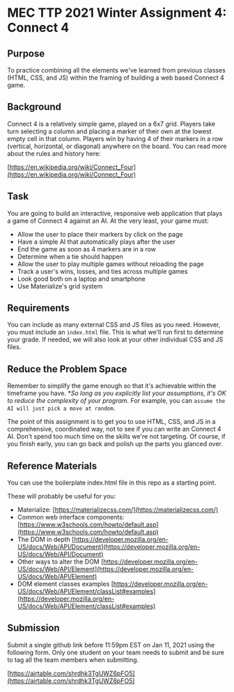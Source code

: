 # MEC TTP 2021 Winter Assignment 4: Connect 4

## Purpose

To practice combining all the elements we've learned from previous classes (HTML, CSS, and JS) within the framing of building a web based Connect 4 game.

## Background

Connect 4 is a relatively simple game, played on a 6x7 grid. Players take turn selecting a column and placing a marker of their own at the lowest empty cell in that column. Players win by having 4 of their markers in a row (vertical, horizontal, or diagonal) anywhere on the board. You can read more about the rules and history here:

[https://en.wikipedia.org/wiki/Connect_Four](https://en.wikipedia.org/wiki/Connect_Four)

## Task

You are going to build an interactive, responsive web application that plays a game of Connect 4 against an AI. At the very least, your game must:

- Allow the user to place their markers by click on the page
- Have a simple AI that automatically plays after the user
- End the game as soon as 4 markers are in a row
- Determine when a tie should happen
- Allow the user to play multiple games without reloading the page
- Track a user's wins, losses, and ties across multiple games
- Look good both on a laptop and smartphone
- Use Materialize's grid system


## Requirements

You can include as many external CSS and JS files as you need. However, you must include an `index.html` file. This is what we'll run first to determine your grade. If needed, we will also look at your other individual CSS and JS files.

## Reduce the Problem Space

Remember to simplify the game enough so that it's achievable within the timeframe you have. **So long as you explicitly list your assumptions, it's OK to reduce the complexity of your program.* For example, you can `assume the AI will just pick a move at random`.

The point of this assignment is to get you to use HTML, CSS, and JS in a comprehensive, coordinated way, not to see if you can write an Connect 4 AI. Don't spend too much time on the skills we're not targeting. Of course, if you finish early, you can go back and polish up the parts you glanced over.

## Reference Materials

You can use the boilerplate index.html file in this repo as a starting point.

These will probably be useful for you:

- Materialize: [https://materializecss.com/](https://materializecss.com/)
- Common web interface components: [https://www.w3schools.com/howto/default.asp](https://www.w3schools.com/howto/default.asp)
- The DOM in depth [https://developer.mozilla.org/en-US/docs/Web/API/Document](https://developer.mozilla.org/en-US/docs/Web/API/Document)
- Other ways to alter the DOM [https://developer.mozilla.org/en-US/docs/Web/API/Element](https://developer.mozilla.org/en-US/docs/Web/API/Element)
- DOM element classes examples [https://developer.mozilla.org/en-US/docs/Web/API/Element/classList#examples](https://developer.mozilla.org/en-US/docs/Web/API/Element/classList#examples)

## Submission

Submit a single github link before 11:59pm EST on Jan 11, 2021 using the following form. Only one student on your team needs to submit and be sure to tag all the team members when submitting.

[https://airtable.com/shrdhk3TgUWZ6pFO5](https://airtable.com/shrdhk3TgUWZ6pFO5)
